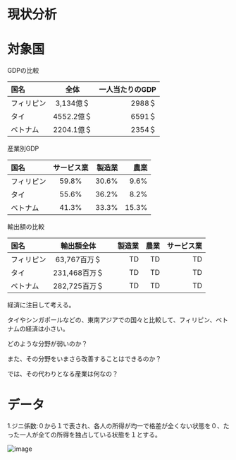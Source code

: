 # 現状分析

# 対象国

GDPの比較

| 国名 | 全体 | 一人当たりのGDP |
| :--- | :---: | ---: | 
| フィリピン | 3,134億＄ | 2988＄ |
| タイ | 4552.2億＄ | 6591＄ | 
| ベトナム | 2204.1億＄ | 2354＄ | 

産業別GDP

| 国名 | サービス業 | 製造業 | 農業 |
| :--- | :---: | ---: | ---: |
| フィリピン | 59.8% | 30.6% | 9.6% |
| タイ | 55.6% | 36.2% | 8.2% |
| ベトナム | 41.3% | 33.3% | 15.3% |

輸出額の比較

| 国名 | 輸出額全体 |　製造業 | 農業 | サービス業 |
| :--- | :---: | ---: |  ---: |   ---: | 
| フィリピン | 63,767百万＄ | TD | TD | TD |
| タイ | 231,468百万＄ | TD | TD |  TD |
| ベトナム | 282,725百万＄ | TD |  TD | TD |

経済に注目して考える。

タイやシンガポールなどの、東南アジアでの国々と比較して、フィリピン、ベトナムの経済は小さい。

どのような分野が弱いのか？

また、その分野をいまさら改善することはできるのか？

では、その代わりとなる産業は何なの？

# データ

1.ジニ係数:０から１で表され、各人の所得が均一で格差が全くない状態を０、たった一人が全ての所得を独占している状態を１とする。

![image](https://user-images.githubusercontent.com/82156802/150709727-f53c067a-4921-409e-b375-3fd33d759ba8.png)

